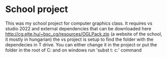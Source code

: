 # School project
This was my school project for computer graphics class. It requires vs studio 2022 and external dependencies that can be downloaded here http://cg.elte.hu/~bsc_cg/resources/OGLPack.zip (a website of the school, it mostly in hungarian)
the vs project is setup to find the folder with the dependecies in T drive. You can either change it in the project or put the folder in the root of C: and on windows run 'subst t: c:\' command

